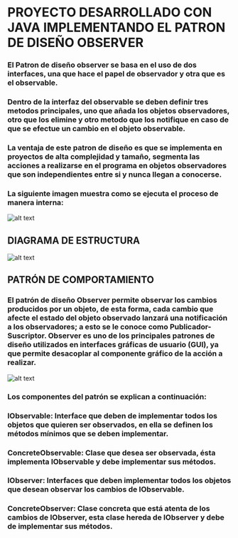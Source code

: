 
# PROYECTO DESARROLLADO CON JAVA IMPLEMENTANDO EL PATRON DE DISEÑO OBSERVER

### El Patron de diseño observer se basa en el uso de dos interfaces, una que hace el papel de observador y otra que es el observable. 

### Dentro de la interfaz del observable se deben definir tres metodos principales, uno que añada los objetos observadores, otro que los elimine y otro metodo que los notifique en caso de que se efectue un cambio en el objeto observable.

### La ventaja de este patron de diseño es que se implementa en proyectos de alta complejidad y tamaño, segmenta las acciones a realizarse en el programa en objetos observadores que son independientes entre si y nunca llegan a conocerse.

### La siguiente imagen muestra como se ejecuta el proceso de manera interna: 
![alt text](https://reactiveprogramming.io/public/books/patterns/img/patterns-articles/observer-sequence.png)

## DIAGRAMA DE ESTRUCTURA
![alt text](https://refactoring.guru/images/patterns/diagrams/observer/structure.png)

## PATRÓN DE COMPORTAMIENTO

### El patrón de diseño Observer permite observar los cambios producidos por un objeto, de esta forma, cada cambio que afecte el estado del objeto observado lanzará una notificación a los observadores; a esto se le conoce como Publicador-Suscriptor. Observer es uno de los principales patrones de diseño utilizados en interfaces gráficas de usuario (GUI), ya que permite desacoplar al componente gráfico de la acción a realizar.

![alt text](https://reactiveprogramming.io/public/books/patterns/img/patterns-articles/observer-diagram.png)

### Los componentes del patrón se explican a continuación:

### IObservable: Interface que deben de implementar todos los objetos que quieren ser observados, en ella se definen los métodos mínimos que se deben implementar.
### ConcreteObservable: Clase que desea ser observada, ésta implementa IObservable y debe implementar sus métodos.
### IObserver: Interfaces que deben implementar todos los objetos que desean observar los cambios de IObservable.
### ConcreteObserver: Clase concreta que está atenta de los cambios de IObserver, esta clase hereda de IObserver y debe de implementar sus métodos.
